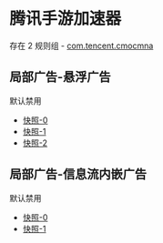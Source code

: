 # 腾讯手游加速器

存在 2 规则组 - [com.tencent.cmocmna](/src/apps/com.tencent.cmocmna.ts)

## 局部广告-悬浮广告

默认禁用

- [快照-0](https://i.gkd.li/import/12847323)
- [快照-1](https://i.gkd.li/import/12847336)
- [快照-2](https://i.gkd.li/import/13063271)

## 局部广告-信息流内嵌广告

默认禁用

- [快照-0](https://i.gkd.li/import/12847340)
- [快照-1](https://i.gkd.li/import/12847364)
